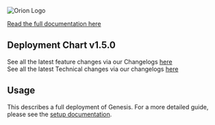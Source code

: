 
![Orion Logo](https://juno-fx.github.io/Orion-Documentation/assets/logos/orion/orion-dark.png)

[Read the full documentation here](https://juno-fx.github.io/Orion-Documentation/)

## Deployment Chart v1.5.0

See all the latest feature changes via our Changelogs [here](https://juno-fx.github.io/Orion-Documentation/changelogs/feature/#2025-10-09)
<br>
See all the latest Technical changes via our changelogs [here](https://juno-fx.github.io/Orion-Documentation/changelogs/technical/#2025-10-09-genesis-v140-orion-projects-v140)

## Usage

This describes a full deployment of Genesis. For a more detailed guide, please see the [setup documentation](https://juno-fx.github.io/Orion-Documentation/installation/quick-start/).
